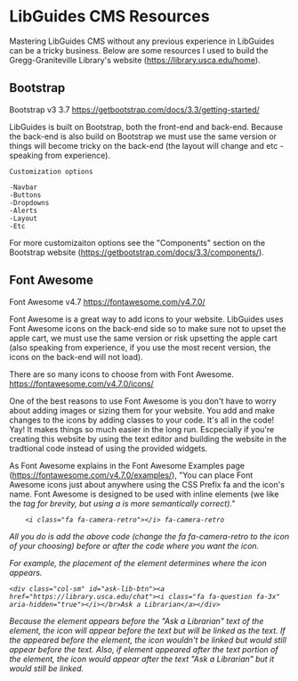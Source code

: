 # LibGuides CMS Resources

Mastering LibGuides CMS without any previous experience in LibGuides can be a tricky business. Below are some resources I used to build the Gregg-Graniteville Library's website (https://library.usca.edu/home).

## Bootstrap

Bootstrap v3 3.7 https://getbootstrap.com/docs/3.3/getting-started/

LibGuides is built on Bootstrap, both the front-end and back-end. Because the back-end is also build on Bootstrap we must use the same version or things will become tricky on the back-end (the layout will change and etc - speaking from experience). 
    
    Customization options
      
    -Navbar
    -Buttons
    -Dropdowns
    -Alerts
    -Layout
    -Etc
      
 For more customizaiton options see the "Components" section on the Bootstrap website (https://getbootstrap.com/docs/3.3/components/).
 
 
 ## Font Awesome
 
 Font Awesome v4.7 https://fontawesome.com/v4.7.0/
 
 Font Awesome is a great way to add icons to your website. LibGuides uses Font Awesome icons on the back-end side so to make sure not to upset the apple cart, we must use the same version or risk upsetting the apple cart (also speaking from experience, if you use the most recent version, the icons on the back-end will not load). 
 
 There are so many icons to choose from with Font Awesome. https://fontawesome.com/v4.7.0/icons/
 
 One of the best reasons to use Font Awesome is you don't have to worry about adding images or sizing them for your website. You add and make changes to the icons by adding classes to your code. It's all in the code! Yay! It makes things so much easier in the long run. Escpecially if you're creating this website by using the text editor and building the website in the tradtional code instead of using the provided widgets. 
 
 As Font Awesome explains in the Font Awesome Examples page (https://fontawesome.com/v4.7.0/examples/), "You can place Font Awesome icons just about anywhere using the CSS Prefix fa and the icon's name. Font Awesome is designed to be used with inline elements (we like the <i> tag for brevity, but using a <span> is more semantically correct)."
    
    
        <i class="fa fa-camera-retro"></i> fa-camera-retro
        
All you do is add the above code (change the fa fa-camera-retro to the icon of your choosing) before or after the code where you want the icon. 

For example, the placement of the <i> element determines where the icon appears. 
    
    <div class="col-sm" id="ask-lib-btn"><a href="https://library.usca.edu/chat"><i class="fa fa-question fa-3x" aria-hidden="true"></i></br>Ask a Librarian</a></div>
    
Because the <i> element appears before the "Ask a Librarian" text of the <a> element, the icon will appear before the text but will be linked as the text. If the <i> appeared before the <a> element, the icon wouldn't be linked but would still appear before the text. Also, if <i> element appeared after the text portion of the <a> element, the icon would appear after the text "Ask a Librarian" but it would still be linked. 
    
    
 

